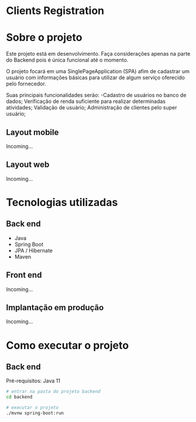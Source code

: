 # Clients Registration


# Sobre o projeto
Este projeto está em desenvolvimento. Faça considerações apenas na parte do Backend pois é única funcional até o momento.

O projeto focará em uma SinglePageApplication (SPA) afim de cadastrar um usuário com informações básicas para utilizar de algum serviço oferecido pelo fornecedor.

Suas principais funcionalidades serão: 
-Cadastro de usuários no banco de dados; 
Verificação de renda suficiente para realizar determinadas atividades;
Validação de usuário;
Administração de clientes pelo super usuário;

## Layout mobile
Incoming...

## Layout web
Incoming...


# Tecnologias utilizadas
## Back end
- Java
- Spring Boot
- JPA / Hibernate
- Maven
## Front end
Incoming...
## Implantação em produção
Incoming...

# Como executar o projeto
## Back end
Pré-requisitos: Java 11

```bash
# entrar na pasta do projeto backend
cd backend

# executar o projeto
./mvnw spring-boot:run
```
